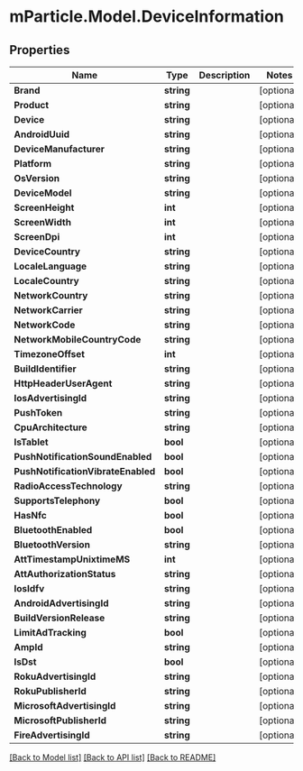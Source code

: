# mParticle.Model.DeviceInformation
## Properties

Name | Type | Description | Notes
------------ | ------------- | ------------- | -------------
**Brand** | **string** |  | [optional] 
**Product** | **string** |  | [optional] 
**Device** | **string** |  | [optional] 
**AndroidUuid** | **string** |  | [optional] 
**DeviceManufacturer** | **string** |  | [optional] 
**Platform** | **string** |  | [optional] 
**OsVersion** | **string** |  | [optional] 
**DeviceModel** | **string** |  | [optional] 
**ScreenHeight** | **int** |  | [optional] 
**ScreenWidth** | **int** |  | [optional] 
**ScreenDpi** | **int** |  | [optional] 
**DeviceCountry** | **string** |  | [optional] 
**LocaleLanguage** | **string** |  | [optional] 
**LocaleCountry** | **string** |  | [optional] 
**NetworkCountry** | **string** |  | [optional] 
**NetworkCarrier** | **string** |  | [optional] 
**NetworkCode** | **string** |  | [optional] 
**NetworkMobileCountryCode** | **string** |  | [optional] 
**TimezoneOffset** | **int** |  | [optional] 
**BuildIdentifier** | **string** |  | [optional] 
**HttpHeaderUserAgent** | **string** |  | [optional] 
**IosAdvertisingId** | **string** |  | [optional] 
**PushToken** | **string** |  | [optional] 
**CpuArchitecture** | **string** |  | [optional] 
**IsTablet** | **bool** |  | [optional] 
**PushNotificationSoundEnabled** | **bool** |  | [optional] 
**PushNotificationVibrateEnabled** | **bool** |  | [optional] 
**RadioAccessTechnology** | **string** |  | [optional] 
**SupportsTelephony** | **bool** |  | [optional] 
**HasNfc** | **bool** |  | [optional] 
**BluetoothEnabled** | **bool** |  | [optional] 
**BluetoothVersion** | **string** |  | [optional] 
**AttTimestampUnixtimeMS** | **int** |  | [optional]
**AttAuthorizationStatus** | **string** |  | [optional]
**IosIdfv** | **string** |  | [optional] 
**AndroidAdvertisingId** | **string** |  | [optional] 
**BuildVersionRelease** | **string** |  | [optional] 
**LimitAdTracking** | **bool** |  | [optional] 
**AmpId** | **string** |  | [optional] 
**IsDst** | **bool** |  | [optional] 
**RokuAdvertisingId** | **string** |  | [optional] 
**RokuPublisherId** | **string** |  | [optional] 
**MicrosoftAdvertisingId** | **string** |  | [optional] 
**MicrosoftPublisherId** | **string** |  | [optional] 
**FireAdvertisingId** | **string** |  | [optional] 

[[Back to Model list]](../README.md#documentation-for-models) [[Back to API list]](../README.md#documentation-for-api-endpoints) [[Back to README]](../README.md)

